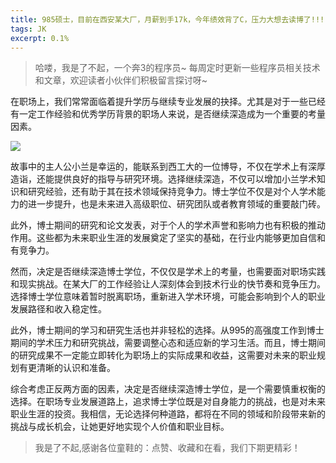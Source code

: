 ```yaml
---
title: 985硕士，目前在西安某大厂，月薪到手17k，今年绩效背了C，压力大想去读博了!!!
tags: JK
excerpt: 0.1%
---
```


> 哈喽，我是了不起，一个奔3的程序员~
> 每周定时更新一些程序员相关技术和文章，欢迎读者小伙伴们积极留言探讨呀~

​	在职场上，我们常常面临着提升学历与继续专业发展的抉择。尤其是对于一些已经有一定工作经验和优秀学历背景的职场人来说，是否继续深造成为一个重要的考量因素。

![](https://files.mdnice.com/user/27386/bcf35257-a6e8-4f7e-8333-a8ae4f805230.png)

​	故事中的主人公小兰是幸运的，能联系到西工大的一位博导，不仅在学术上有深厚造诣，还能提供良好的指导与研究环境。选择继续深造，不仅可以增加小兰学术知识和研究经验，还有助于其在技术领域保持竞争力。博士学位不仅是对个人学术能力的进一步提升，也是未来进入高级职位、研究团队或者教育领域的重要敲门砖。

​	此外，博士期间的研究和论文发表，对于个人的学术声誉和影响力也有积极的推动作用。这些都为未来职业生涯的发展奠定了坚实的基础，在行业内能够更加自信和有竞争力。

​	然而，决定是否继续深造博士学位，不仅仅是学术上的考量，也需要面对职场实践和现实挑战。在某大厂的工作经验让人深刻体会到技术行业的快节奏和竞争压力。选择博士学位意味着暂时脱离职场，重新进入学术环境，可能会影响到个人的职业发展路径和收入稳定性。

​	此外，博士期间的学习和研究生活也并非轻松的选择。从995的高强度工作到博士期间的学术压力和研究挑战，需要调整心态和适应新的学习生活。而且，博士期间的研究成果不一定能立即转化为职场上的实际成果和收益，这需要对未来的职业规划有更清晰的认识和准备。

​	综合考虑正反两方面的因素，决定是否继续深造博士学位，是一个需要慎重权衡的选择。在职场专业发展道路上，追求博士学位既是对自身能力的挑战，也是对未来职业生涯的投资。我相信，无论选择何种道路，都将在不同的领域和阶段带来新的挑战与成长机会，让她更好地实现个人价值和职业目标。

> 我是了不起,感谢各位童鞋的：点赞、收藏和在看，我们下期更精彩！
